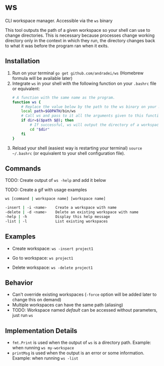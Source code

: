 # ws

CLI workspace manager. Accessible via the `ws` binary

This tool outputs the path of a given workspace so your shell can use to change directories. This is
necessary because processes change working directory only in the context in which they run, the
directory changes back to what it was before the program ran when it exits.

## Installation

1. Run on your terminal `go get github.com/andradei/ws` (Homebrew formula will be available later)
1. Integrate `ws` in your shell with the following function on your `.bashrc` file or equivalent:
    ```bash
    # A function with the same name as the program.
    function ws {
        # Replace the value below by the path to the ws binary on your machine.
        local path=$GOPATH/bin/ws
        # Call ws and pass to it all the arguments given to this function by using $@.
        if dir=$($path $@); then
            # If successful, ws will output the directory of a workspace. So cd into that.
            cd "$dir"
        fi
    }
    ```
1. Reload your shell (easiest way is restarting your terminal) `source ~/.bashrc` (or equivalent to your shell configuration file).

## Commands

TODO: Create output of `ws -help` and add it below

TODO: Create a gif with usage examples

```bash
ws [command | workspace name] [workspace name]

-insert | -i <name>    Create a workspace with name
-delete | -d <name>    Delete an existing workspace with name
-help | -h             Display this help message
-list | -l             List existing workspaces
```

## Examples

- Create workspace: `ws -insert project1`

- Go to workspace: `ws project1`

- Delete workspace: `ws -delete project1`

## Behavior

- Can't override existing workspaces (`-force` option will be added later to change this on demand)
- Multiple workspaces can have the same path (aliasing)
- TODO: Workspace named _default_ can be accessed without parameters, just run `ws`

## Implementation Details

- `fmt.Print` is used when the output of `ws` is a directory path. Example: when running `ws my-workspace`
- `printMsg` is used when the output is an error or some information. Example: when running `ws -list`